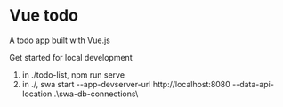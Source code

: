 # Vue todo

A todo app built with Vue.js

Get started for local development

1. in ./todo-list, npm run serve
2. in ./, swa start --app-devserver-url http://localhost:8080 --data-api-location .\swa-db-connections\